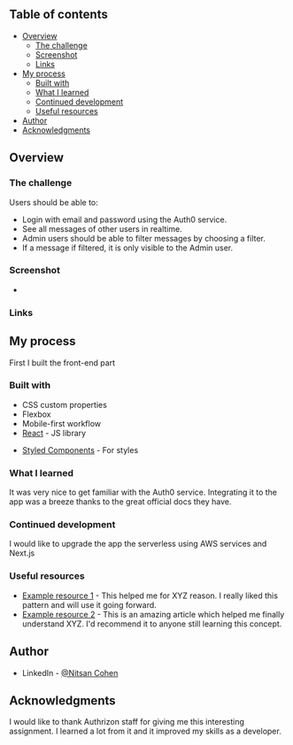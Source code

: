 ## Table of contents

- [Overview](#overview)
  - [The challenge](#the-challenge)
  - [Screenshot](#screenshot)
  - [Links](#links)
- [My process](#my-process)
  - [Built with](#built-with)
  - [What I learned](#what-i-learned)
  - [Continued development](#continued-development)
  - [Useful resources](#useful-resources)
- [Author](#author)
- [Acknowledgments](#acknowledgments)

## Overview

### The challenge

Users should be able to:

- Login with email and password using the Auth0 service.
- See all messages of other users in realtime.
- Admin users should be able to filter messages by choosing a filter.
- If a message if filtered, it is only visible to the Admin user.

### Screenshot

<!-- ![](./screenshot.jpg) -->

-

### Links

<!-- - Solution URL: [Add solution URL here](https://your-solution-url.com)
- Live Site URL: [Add live site URL here](https://your-live-site-url.com) -->

## My process

First I built the front-end part

### Built with

- CSS custom properties
- Flexbox
- Mobile-first workflow
- [React](https://reactjs.org/) - JS library
<!-- - [Next.js](https://nextjs.org/) - React framework -->
- [Styled Components](https://styled-components.com/) - For styles

### What I learned

It was very nice to get familiar with the Auth0 service. Integrating it to the app was a breeze thanks to the great official docs they have.

### Continued development

I would like to upgrade the app the serverless using AWS services and Next.js

### Useful resources

- [Example resource 1](https://www.example.com) - This helped me for XYZ reason. I really liked this pattern and will use it going forward.
- [Example resource 2](https://www.example.com) - This is an amazing article which helped me finally understand XYZ. I'd recommend it to anyone still learning this concept.

## Author

- LinkedIn - [@Nitsan Cohen](https://www.linkedin.com/in/nitsan-cohen-64b73920b/)

## Acknowledgments

I would like to thank Authrizon staff for giving me this interesting assignment. I learned a lot from it and it improved my skills as a developer.
